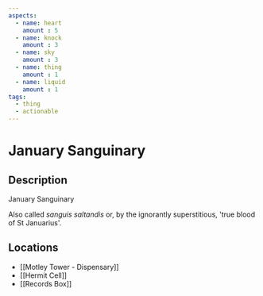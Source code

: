 ```yaml
---
aspects: 
  - name: heart
    amount : 5
  - name: knock
    amount : 3
  - name: sky
    amount : 3
  - name: thing
    amount : 1
  - name: liquid
    amount : 1
tags:
  - thing
  - actionable
---
```


# January Sanguinary

## Description
January Sanguinary

Also called <i>sanguis saltandis</i> or, by the ignorantly superstitious, 'true blood of St Januarius'.
## Locations
- [[Motley Tower - Dispensary]]
- [[Hermit Cell]]
- [[Records Box]]